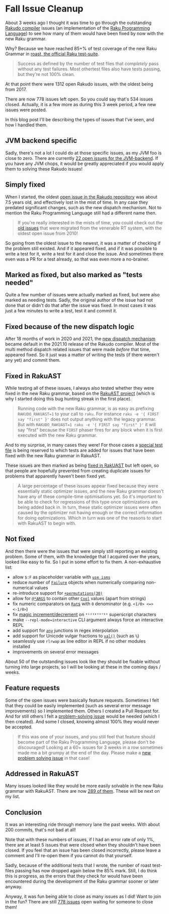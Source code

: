 # Fall Issue Cleanup

About 3 weeks ago I thought it was time to go through the outstanding [Rakudo compiler](https://rakudo.org) issues (an implementation of the [Raku Programming Language](https://raku.org)) to see how many of them would have been fixed by now with the new Raku grammar.

Why? Because we have reached 85+% of test coverage of the new Raku Grammar in [roast, the official Raku test-suite](https://github.com/raku/roast?tab=readme-ov-file#the-official-raku-test-suite).

> Success as defined by the number of test files that *completely* pass without any test failures.  Most othertest files also have tests passing, but they're not 100% clean.

At that point there were 1312 open Rakudo issues, with the oldest being from 2017.

There are now 778 issues left open.  So you could say that's 534 issues closed.  Actually, it is a few more as during this 3 week period, a few new issues were posted.

In this blog post I'll be describing the types of issues that I've seen, and how I handled them.

## JVM backend specific

Sadly, there's not a lot I could do at those specific issues, as my JVM foo is close to zero.  There are currently [22 open issues for the JVM-backend](https://github.com/rakudo/rakudo/issues?q=is%3Aopen+is%3Aissue+label%3AJVM).  If you have any JVM chops, it would be greatly appreciated if you would apply them to solving these Rakudo issues!

## Simply fixed

When I started, the oldest [open issue in the Rakudo repository](https://github.com/rakudo/rakudo/issues?q=is%3Aopen+is%3Aissue) was about 7.5 years old, and effectively lost in the mist of time.  In any case they predated significant changes, such as the new dispatch mechanism.  Not to mention the Raku Programming Language still had a different name then.

> If you're really interested in the mists of time, you could check out the [old issues](https://github.com/Raku/old-issue-tracker/issues?q=is%3Aissue+is%3Aopen) that were migrated from the venerable RT system, with the oldest open issue from 2010!

So going from the oldest issue to the newest, it was a matter of checking if the problem still existed.  And if it appeared fixed, and if it was possible to write a test for it, write a test for it and close the issue.  And sometimes there even was a PR for a test already, so that was even more a no-brainer.

## Marked as fixed, but also marked as "tests needed"

Quite a few number of issues were actually marked as fixed, but were also marked as needing tests.  Sadly, the original author of the issue had not done that or didn't do that after the issue was fixed.  In most cases it was just a few minutes to write a test, test it and commit it.

## Fixed because of the new dispatch logic

After 18 months of work in 2020 and 2021, the [new dispatch mechanism](https://6guts.wordpress.com/2021/09/29/the-new-moarvm-dispatch-mechanism-is-here/) became default in the 2021.10 release of the Rakudo compiler.  Most of the multi method dispatch related issues that were made *before* that time, appeared fixed.  So it just was a matter of writing the tests (if there weren't any yet) and commit them.

## Fixed in RakuAST

While testing all of these issues, I always also tested whether they were fixed in the new Raku grammar, based on the [RakuAST project](https://dev.to/lizmat/rakuast-for-early-adopters-576n) (which is why I started doing this bug hunting streak in the first place).

> Running code with the new Raku grammar, is as easy as prefixing `RAKUDO_RAKUAST=1` to your call to `raku`.  For instance `raku -e '{ FIRST say "first" }'` does not output anything with the legacy grammar.  But with `RAKUDO_RAKUAST=1 raku -e '{ FIRST say "first" }'` it will say "first" because the `FIRST` phaser fires for any block when it is first executed with the new Raku grammar.

And to my surprise, in many cases they were!  For those cases a [special test file](https://github.com/rakudo/rakudo/blob/main/t/12-rakuast/xx-fixed-in-rakuast.rakutest) is being reserved to which tests are added for issues that have been fixed with the new Raku grammar in RakuAST.

These issues are then marked as being [fixed in RakUAST](https://github.com/rakudo/rakudo/issues?q=is%3Aopen+is%3Aissue+label%3A%22fixed+in+RakuAST%22) but left open, so that people are hopefully prevented from creating duplicate issues for problems that apparently haven't been fixed yet.

> A large percentage of these issues appear fixed because they were essentially static optimizer issues, and the new Raku grammar doesn't have any of these compile-time optimisations yet.  So it's important to be able to check for regressions of this type once optimizations are being added back in.  In turn, these static optimizer issues were often caused by the optimizer not having enough or the correct information for doing optimizations.  Which in turn was one of the reasons to start with RakuAST to begin with.

## Not fixed

And then there were the issues that were simply still reporting an existing problem.  Some of them, with the knowledge that I acquired over the years, looked like easy to fix.  So I put in some effort to fix them.  A non-exhaustive list:

- allow `$:F` as placeholder variable with [`use isms`](https://docs.raku.org/language/pragmas#isms)
- reduce number of [`Failure`](https://docs.raku.org/type/Failure) objects when numerically comparing non-numerical values
- re-introduce support for [`+permutations(30)`](https://docs.raku.org/type/List#routine_permutations)
- allow for [`@*ARGS`](https://docs.raku.org/language/variables#@*ARGS) to contain other [`Cool`](https://docs.raku.org/type/Cool) values (apart from strings)
- fix numeric comparators on [`Rat`s](https://docs.raku.org/type/Rat) with `0` denominator (e.g. `<1/0> <=> <-1/0>`)
- fix [magic increment/decrement](https://docs.raku.org/type/Str#method_succ) on `⁰¹²³⁴⁵⁶⁷⁸⁹` superscript characters
- make `--repl-mode=interactive` CLI argument always force an interactive REPL
- add support for [`any`](https://docs.raku.org/type/Junction) junctions in regex interpolation
- add support for Unicode vulgar fractions to [`val()`](https://docs.raku.org/routine/val) (such as `⅓`)
- seamlessly use `rlrwap` as line editor in REPL if no other modules installed
- improvements on several error messages

About 50 of the outstanding issues look like they should be fixable without turning into large projects, so I will be looking at these in the coming days / weeks.

## Feature requests

Some of the open issues were basically feature requests.  Sometimes I felt that they could be easily implemented (such as several error message improvements) so I implemented them.  Others I created a Pull Request for.  And for still others I felt a [problem-solving issue](https://github.com/raku/problem-solving/issues) would be needed (which I then created).  And some I closed, knowing almost 100% they would never be accepted.

> If this was one of *your* issues, and you still feel that feature should become part of the Raku Programming Language, please don't be discouraged!  Looking at a 60+ issues for 3 weeks in a row sometimes made me a bit grumpy at the end of the day.  Please make a [new problem solving issue](https://github.com/Raku/problem-solving/issues/new/choose) in that case!

## Addressed in RakuAST

Many issues looked like they would be more easily solvable in the new Raku grammar with RakuAST.  There are now [289 of them](https://github.com/rakudo/rakudo/issues?q=is%3Aopen+is%3Aissue+label%3A%22addressed+in+RakuAST%22).  These will be next on my list.

## Conclusion

It was an interesting ride through memory lane the past weeks.  With about 200 commits, that's not bad at all!

Note that with these numbers of issues, if I had an error rate of only 1%, there are at least 5 issues that were closed when they shouldn't have been closed.  If you feel that an issue has been closed incorrectly, please leave a comment and I'll re-open them if you cannot do that yourself.

Sadly, because of the additional tests that I wrote, the number of roast test-files passing has now dropped again below the 85% mark.  Still, I do think this is progress, as the errors that they check for would have been encountered during the development of the Raku grammar sooner or later anyway.

Anyway, it was fun being able to close as many issues as I did!  Want to join in the fun?  There are still [778 issues](https://github.com/rakudo/rakudo/issues?q=is%3Aopen+is%3Aissue) open waiting for someone to close them!
